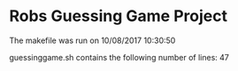 # Robs Guessing Game Project
 
The makefile was run on 10/08/2017 10:30:50
 
guessinggame.sh contains the following number of lines: 47
